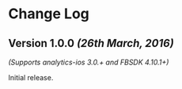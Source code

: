 Change Log
==========

Version 1.0.0 *(26th March, 2016)*
-------------------------------------------
*(Supports analytics-ios 3.0.+ and FBSDK 4.10.1+)*

Initial release.
